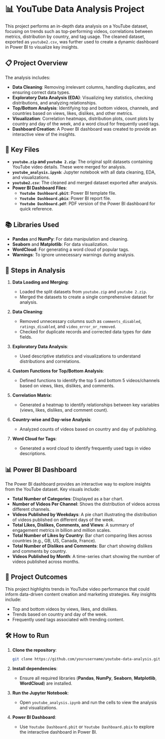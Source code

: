 # 📊 YouTube Data Analysis Project

This project performs an in-depth data analysis on a YouTube dataset, focusing on trends such as top-performing videos, correlations between metrics, distribution by country, and tag usage. The cleaned dataset, exported as `youtube2.csv`, was further used to create a dynamic dashboard in Power BI to visualize key insights.

## 📋 Project Overview

The analysis includes:
- **Data Cleaning**: Removing irrelevant columns, handling duplicates, and ensuring correct data types.
- **Exploratory Data Analysis (EDA)**: Visualizing key statistics, checking distributions, and analyzing relationships.
- **Top/Bottom Analysis**: Identifying top and bottom videos, channels, and countries based on views, likes, dislikes, and other metrics.
- **Visualization**: Correlation heatmaps, distribution plots, count plots by country and day of the week, and a word cloud for frequently used tags.
- **Dashboard Creation**: A Power BI dashboard was created to provide an interactive view of the insights.

## 📂 Key Files

- **`youtube.zip` and `youtube 2.zip`**: The original split datasets containing YouTube video details. These were merged for analysis.
- **`youtube_analysis.ipynb`**: Jupyter notebook with all data cleaning, EDA, and visualizations.
- **`youtube2.csv`**: The cleaned and merged dataset exported after analysis.
- **Power BI Dashboard Files**:
  - **`Youtube Dashboard.pbit`**: Power BI template file.
  - **`Youtube Dashboard.pbix`**: Power BI report file.
  - **`Youtube Dashboard.pdf`**: PDF version of the Power BI dashboard for quick reference.

## 📚 Libraries Used

- **Pandas** and **NumPy**: For data manipulation and cleaning.
- **Seaborn** and **Matplotlib**: For data visualization.
- **WordCloud**: For generating a word cloud of popular tags.
- **Warnings**: To ignore unnecessary warnings during analysis.

## 📝 Steps in Analysis

1. **Data Loading and Merging**:
   - Loaded the split datasets from `youtube.zip` and `youtube 2.zip`.
   - Merged the datasets to create a single comprehensive dataset for analysis.
   
2. **Data Cleaning**:
   - Removed unnecessary columns such as `comments_disabled`, `ratings_disabled`, and `video_error_or_removed`.
   - Checked for duplicate records and corrected data types for date fields.

3. **Exploratory Data Analysis**:
   - Used descriptive statistics and visualizations to understand distributions and correlations.

4. **Custom Functions for Top/Bottom Analysis**:
   - Defined functions to identify the top 5 and bottom 5 videos/channels based on views, likes, dislikes, and comments.

5. **Correlation Matrix**:
   - Generated a heatmap to identify relationships between key variables (views, likes, dislikes, and comment count).

6. **Country-wise and Day-wise Analysis**:
   - Analyzed counts of videos based on country and day of publishing.

7. **Word Cloud for Tags**:
   - Generated a word cloud to identify frequently used tags in video descriptions.

## 📊 Power BI Dashboard

The Power BI dashboard provides an interactive way to explore insights from the YouTube dataset. Key visuals include:
- **Total Number of Categories**: Displayed as a bar chart.
- **Number of Videos Per Channel**: Shows the distribution of videos across different channels.
- **Videos Published by Weekdays**: A pie chart illustrating the distribution of videos published on different days of the week.
- **Total Likes, Dislikes, Comments, and Views**: A summary of engagement metrics in billion and million scales.
- **Total Number of Likes by Country**: Bar chart comparing likes across countries (e.g., GB, US, Canada, France).
- **Total Number of Dislikes and Comments**: Bar chart showing dislikes and comments by country.
- **Videos Published by Month**: A time-series chart showing the number of videos published across months.

## 🎯 Project Outcomes

This project highlights trends in YouTube video performance that could inform data-driven content creation and marketing strategies. Key insights include:
- Top and bottom videos by views, likes, and dislikes.
- Trends based on country and day of the week.
- Frequently used tags associated with trending content.

## 🛠️ How to Run

1. **Clone the repository**:
   ```bash
   git clone https://github.com/yourusername/youtube-data-analysis.git
2. **Install dependencies**:
   - Ensure all required libraries (**Pandas**, **NumPy**, **Seaborn**, **Matplotlib**, **WordCloud**) are installed.

3. **Run the Jupyter Notebook**:
   - Open `youtube_analysis.ipynb` and run the cells to view the analysis and visualizations.

4. **Power BI Dashboard**:
   - Use `Youtube Dashboard.pbit` or `Youtube Dashboard.pbix` to explore the interactive dashboard in Power BI.
